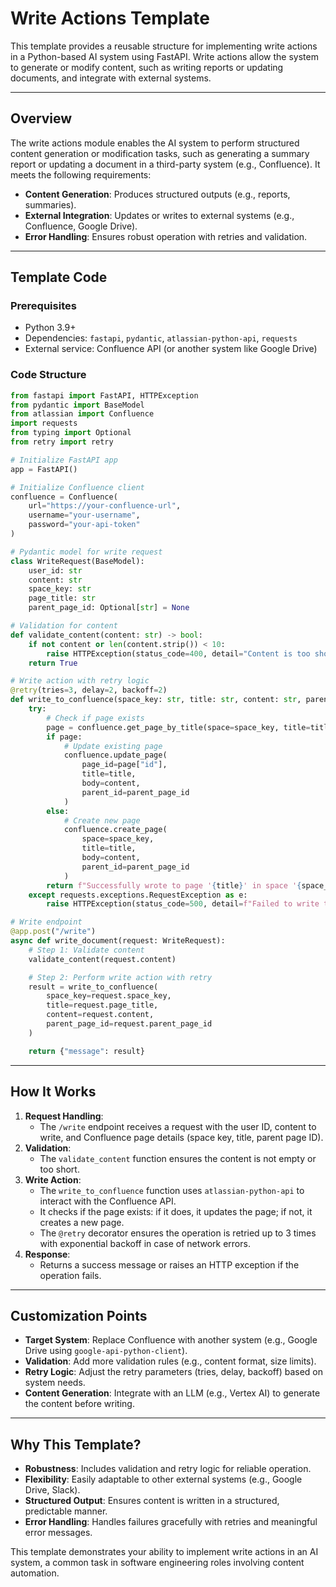 # Write Actions Template

This template provides a reusable structure for implementing write actions in a Python-based AI system using FastAPI. Write actions allow the system to generate or modify content, such as writing reports or updating documents, and integrate with external systems.

---

## Overview

The write actions module enables the AI system to perform structured content generation or modification tasks, such as generating a summary report or updating a document in a third-party system (e.g., Confluence). It meets the following requirements:

- **Content Generation**: Produces structured outputs (e.g., reports, summaries).
- **External Integration**: Updates or writes to external systems (e.g., Confluence, Google Drive).
- **Error Handling**: Ensures robust operation with retries and validation.

---

## Template Code

### Prerequisites
- Python 3.9+
- Dependencies: `fastapi`, `pydantic`, `atlassian-python-api`, `requests`
- External service: Confluence API (or another system like Google Drive)

### Code Structure

```python
from fastapi import FastAPI, HTTPException
from pydantic import BaseModel
from atlassian import Confluence
import requests
from typing import Optional
from retry import retry

# Initialize FastAPI app
app = FastAPI()

# Initialize Confluence client
confluence = Confluence(
    url="https://your-confluence-url",
    username="your-username",
    password="your-api-token"
)

# Pydantic model for write request
class WriteRequest(BaseModel):
    user_id: str
    content: str
    space_key: str
    page_title: str
    parent_page_id: Optional[str] = None

# Validation for content
def validate_content(content: str) -> bool:
    if not content or len(content.strip()) < 10:
        raise HTTPException(status_code=400, detail="Content is too short or empty.")
    return True

# Write action with retry logic
@retry(tries=3, delay=2, backoff=2)
def write_to_confluence(space_key: str, title: str, content: str, parent_page_id: Optional[str] = None) -> str:
    try:
        # Check if page exists
        page = confluence.get_page_by_title(space=space_key, title=title)
        if page:
            # Update existing page
            confluence.update_page(
                page_id=page["id"],
                title=title,
                body=content,
                parent_id=parent_page_id
            )
        else:
            # Create new page
            confluence.create_page(
                space=space_key,
                title=title,
                body=content,
                parent_id=parent_page_id
            )
        return f"Successfully wrote to page '{title}' in space '{space_key}'."
    except requests.exceptions.RequestException as e:
        raise HTTPException(status_code=500, detail=f"Failed to write to Confluence: {str(e)}")

# Write endpoint
@app.post("/write")
async def write_document(request: WriteRequest):
    # Step 1: Validate content
    validate_content(request.content)

    # Step 2: Perform write action with retry
    result = write_to_confluence(
        space_key=request.space_key,
        title=request.page_title,
        content=request.content,
        parent_page_id=request.parent_page_id
    )

    return {"message": result}
```

---

## How It Works

1. **Request Handling**:
   - The `/write` endpoint receives a request with the user ID, content to write, and Confluence page details (space key, title, parent page ID).
2. **Validation**:
   - The `validate_content` function ensures the content is not empty or too short.
3. **Write Action**:
   - The `write_to_confluence` function uses `atlassian-python-api` to interact with the Confluence API.
   - It checks if the page exists: if it does, it updates the page; if not, it creates a new page.
   - The `@retry` decorator ensures the operation is retried up to 3 times with exponential backoff in case of network errors.
4. **Response**:
   - Returns a success message or raises an HTTP exception if the operation fails.

---

## Customization Points

- **Target System**: Replace Confluence with another system (e.g., Google Drive using `google-api-python-client`).
- **Validation**: Add more validation rules (e.g., content format, size limits).
- **Retry Logic**: Adjust the retry parameters (tries, delay, backoff) based on system needs.
- **Content Generation**: Integrate with an LLM (e.g., Vertex AI) to generate the content before writing.

---

## Why This Template?

- **Robustness**: Includes validation and retry logic for reliable operation.
- **Flexibility**: Easily adaptable to other external systems (e.g., Google Drive, Slack).
- **Structured Output**: Ensures content is written in a structured, predictable manner.
- **Error Handling**: Handles failures gracefully with retries and meaningful error messages.

This template demonstrates your ability to implement write actions in an AI system, a common task in software engineering roles involving content automation.